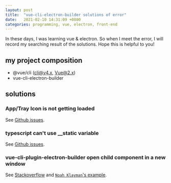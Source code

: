 ```yaml
---
layout: post
title:  "vue-cli-electron-builder solutions of error"
date:   2021-02-10 14:31:09 +0800
categories: programming, vue, electron, front-end
---
```

In these days, I was learning vue & electron. So when I meet the error, I will record my searching result of the solutions. Hope this is helpful to you!

## my project composition

- @vue/cli (cli@v4.x, Vue@2.x)
- vue-cli-electron-builder

## solutions

### App/Tray Icon is not getting loaded

See [Github issues](https://github.com/nklayman/vue-cli-plugin-electron-builder/issues/49).

### typescript can't use __static variable

See [Github issues](https://github.com/electron-userland/electron-webpack/issues/172).

### vue-cli-plugin-electron-builder open child component in a new window

See [Stackoverflow](https://stackoverflow.com/questions/59546249/vue-cli-plugin-electron-builder-open-child-component-in-a-new-window) and [`Noah Klayman`'s example](https://github.com/nklayman/electron-multipage-example).
